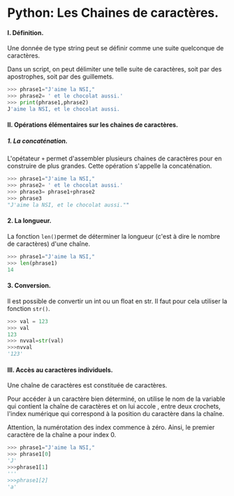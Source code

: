 # Python: Les Chaines de caractères. 



#### I. Définition. 

Une donnée de type string peut se définir comme une suite quelconque de caractères. 

Dans un script, on peut délimiter une telle suite de caractères, soit par des apostrophes, soit par des guillemets. 

```python
>>> phrase1="J'aime la NSI,"
>>> phrase2= ' et le chocolat aussi.'
>>> print(phrase1,phrase2)
J'aime la NSI, et le chocolat aussi.
```

#### II. Opérations élémentaires sur les chaines de caractères. 

##### 1. La concaténation. 

L'opétateur `+` permet d'assembler plusieurs chaines de caractères pour en construire de plus grandes.  Cette opération s'appelle la concaténation. 

```python
>>> phrase1="J'aime la NSI,"
>>> phrase2= ' et le chocolat aussi.'
>>> phrase3= phrase1+phrase2
>>> phrase3
"J'aime la NSI, et le chocolat aussi.""
```

#### 2. La longueur. 

La fonction `len()`permet de déterminer la longueur (c'est à dire le nombre de caractères) d'une chaîne. 

```python
>>> phrase1="J'aime la NSI,"
>>> len(phrase1)
14
```



#### 3. Conversion. 

Il est possible de convertir un int ou un float en str. Il faut pour cela utiliser la fonction `str()`. 

```python
>>> val = 123
>>> val
123
>>> nvval=str(val)
>>>nvval
'123'
```

#### III. Accès au caractères individuels. 

Une chaîne de caractères est constituée de caractères. 

Pour accéder à un caractère bien déterminé, on utilise le nom de la variable qui contient la chaîne de caractères et on lui accole , entre deux crochets, l'index numérique qui correspond à la position du caractère dans la chaîne. 

Attention, la numérotation des index commence à zéro. Ainsi, le premier caractère de la chaîne a pour index 0. 

```python
>>> phrase1="J'aime la NSI,"
>>> phrase1[0]
'J'
>>>phrase1[1]
'''
>>>phrase1[2]
'a'
```

